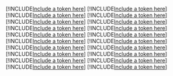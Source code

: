 [!INCLUDE[Include a token here](refs1531123194965/r1.md)]
[!INCLUDE[Include a token here](refs1531123194965/r2.md)]
[!INCLUDE[Include a token here](refs1531123194965/r3.md)]
[!INCLUDE[Include a token here](refs1531123194965/r4.md)]
[!INCLUDE[Include a token here](refs1531123194965/r5.md)]
[!INCLUDE[Include a token here](refs1531123194965/r6.md)]
[!INCLUDE[Include a token here](refs1531123194965/r7.md)]
[!INCLUDE[Include a token here](refs1531123194965/r8.md)]
[!INCLUDE[Include a token here](refs1531123194965/r9.md)]
[!INCLUDE[Include a token here](refs1531123194965/r10.md)]
[!INCLUDE[Include a token here](refs1531123194965/r11.md)]
[!INCLUDE[Include a token here](refs1531123194965/r12.md)]
[!INCLUDE[Include a token here](refs1531123194965/r13.md)]
[!INCLUDE[Include a token here](refs1531123194965/r14.md)]
[!INCLUDE[Include a token here](refs1531123194965/r15.md)]
[!INCLUDE[Include a token here](refs1531123194965/r16.md)]
[!INCLUDE[Include a token here](refs1531123194965/r17.md)]
[!INCLUDE[Include a token here](refs1531123194965/r18.md)]
[!INCLUDE[Include a token here](refs1531123194965/r19.md)]
[!INCLUDE[Include a token here](refs1531123194965/r20.md)]